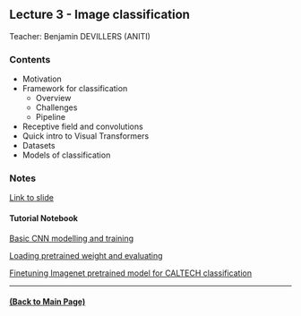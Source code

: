 ## Lecture 3 - Image classification
Teacher: Benjamin DEVILLERS (ANITI)

<!-- 
### Lecture video
View the recorded lecture [here](https://drive.google.com/file/d/1BGqIXvroBuZlWhiIXTXqhB-VgZGXTx9j/view?usp=sharing)  (this will only be available for approximately 6 weeks after the course)
-->

### Contents

* Motivation
* Framework for classification
  * Overview 
  * Challenges 
  * Pipeline 
* Receptive field and convolutions
* Quick intro to Visual Transformers
* Datasets 
* Models of classification

### Notes

[Link to slide](https://docs.google.com/presentation/d/1Z-ZcaVZp4Ex_3LnFEdaiEXaoUEhCubHxaPrhR_utJlQ/edit?usp=sharing)

#### Tutorial Notebook

[Basic CNN modelling and training](https://colab.research.google.com/drive/1gqjT2F8llFGZb4IVAXxcKogfXtiFDHUw?usp=sharing)

[Loading pretrained weight and evaluating](https://colab.research.google.com/drive/19C0zIl9KHJmjKn075J502byFFc1mzogL?usp=sharing)

[Finetuning Imagenet pretrained model for CALTECH classification](https://colab.research.google.com/drive/1OQFlGJJVQ9BsBpq7uEK342yVWIJ0qofW?usp=sharing)

---
#### [(Back to Main Page)](../index.md)
